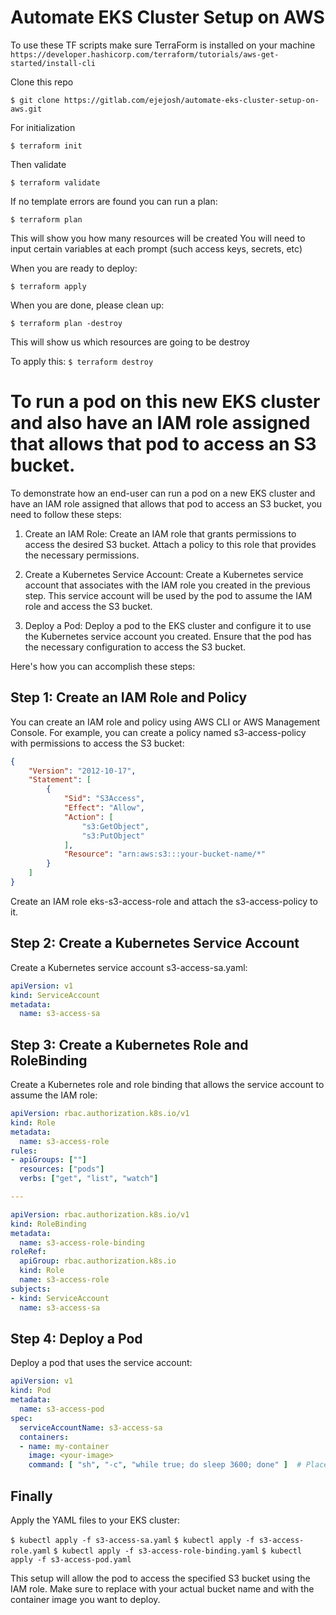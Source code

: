 
# Automate EKS Cluster Setup on AWS

To use these TF scripts make sure TerraForm is installed on your machine
`https://developer.hashicorp.com/terraform/tutorials/aws-get-started/install-cli`

Clone this repo

`$ git clone https://gitlab.com/ejejosh/automate-eks-cluster-setup-on-aws.git`

For initialization

`$ terraform init`


Then validate

`$ terraform validate`

If no template errors are found you can run a plan:

`$ terraform plan`

This will show you how many resources will be created
You will need to input certain variables at each prompt (such access keys, secrets, etc)

When you are ready to deploy:

`$ terraform apply`

When you are done, please clean up:

`$ terraform plan -destroy`

This will show us which resources are going to be destroy

To apply this:
`$ terraform destroy`


# To run a pod on this new EKS cluster and also have an IAM role assigned that allows that pod to access an S3 bucket.

To demonstrate how an end-user can run a pod on a new EKS cluster and have an IAM role assigned that allows that pod to access an S3 bucket, you need to follow these steps:
1. Create an IAM Role:
Create an IAM role that grants permissions to access the desired S3 bucket. Attach a policy to this role that provides the necessary permissions.

2. Create a Kubernetes Service Account:
Create a Kubernetes service account that associates with the IAM role you created in the previous step. This service account will be used by the pod to assume the IAM role and access the S3 bucket.

3. Deploy a Pod:
Deploy a pod to the EKS cluster and configure it to use the Kubernetes service account you created. Ensure that the pod has the necessary configuration to access the S3 bucket.

Here's how you can accomplish these steps:


## Step 1: Create an IAM Role and Policy
You can create an IAM role and policy using AWS CLI or AWS Management Console. For example, you can create a policy named s3-access-policy with permissions to access the S3 bucket:
``` json
{
    "Version": "2012-10-17",
    "Statement": [
        {
            "Sid": "S3Access",
            "Effect": "Allow",
            "Action": [
                "s3:GetObject",
                "s3:PutObject"
            ],
            "Resource": "arn:aws:s3:::your-bucket-name/*"
        }
    ]
}
```

Create an IAM role eks-s3-access-role and attach the s3-access-policy to it.


## Step 2: Create a Kubernetes Service Account
Create a Kubernetes service account s3-access-sa.yaml:
``` yaml
apiVersion: v1
kind: ServiceAccount
metadata:
  name: s3-access-sa
```

## Step 3: Create a Kubernetes Role and RoleBinding
Create a Kubernetes role and role binding that allows the service account to assume the IAM role:
``` yaml
apiVersion: rbac.authorization.k8s.io/v1
kind: Role
metadata:
  name: s3-access-role
rules:
- apiGroups: [""]
  resources: ["pods"]
  verbs: ["get", "list", "watch"]

---

apiVersion: rbac.authorization.k8s.io/v1
kind: RoleBinding
metadata:
  name: s3-access-role-binding
roleRef:
  apiGroup: rbac.authorization.k8s.io
  kind: Role
  name: s3-access-role
subjects:
- kind: ServiceAccount
  name: s3-access-sa
```

## Step 4: Deploy a Pod
Deploy a pod that uses the service account:
``` yaml
apiVersion: v1
kind: Pod
metadata:
  name: s3-access-pod
spec:
  serviceAccountName: s3-access-sa
  containers:
  - name: my-container
    image: <your-image>
    command: [ "sh", "-c", "while true; do sleep 3600; done" ]  # Placeholder command
```

## Finally
Apply the YAML files to your EKS cluster:

`$ kubectl apply -f s3-access-sa.yaml`
`$ kubectl apply -f s3-access-role.yaml`
`$ kubectl apply -f s3-access-role-binding.yaml`
`$ kubectl apply -f s3-access-pod.yaml`


This setup will allow the pod to access the specified S3 bucket using the IAM role. Make sure to replace <your-bucket-name> with your actual bucket name and <your-image> with the container image you want to deploy.

